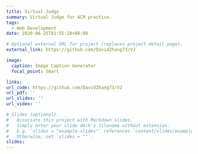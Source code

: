 ```yaml
---
title: Virtual Judge
summary: Virtual Judge for ACM practice.
tags:
  - Web Development
date: 2020-06-25T01:55:20+08:00

# Optional external URL for project (replaces project detail page).
external_link: https://github.com/DavidZhang73/VJ

image:
  caption: Image Caption Generator
  focal_point: Smart

links:
url_code: https://github.com/DavidZhang73/VJ
url_pdf: ''
url_slides: ''
url_video: ''

# Slides (optional).
#   Associate this project with Markdown slides.
#   Simply enter your slide deck's filename without extension.
#   E.g. `slides = "example-slides"` references `content/slides/example-slides.md`.
#   Otherwise, set `slides = ""`.
slides:
---
```

